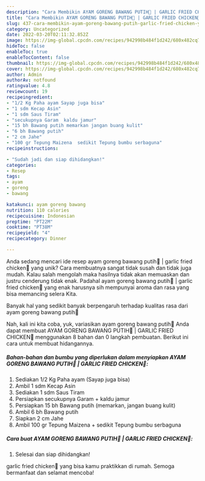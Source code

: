 ```yaml
---
description: "Cara Membikin AYAM GORENG BAWANG PUTIH🍗 | GARLIC FRIED CHICKEN🍗 yang Mantap"
title: "Cara Membikin AYAM GORENG BAWANG PUTIH🍗 | GARLIC FRIED CHICKEN🍗 yang Mantap"
slug: 437-cara-membikin-ayam-goreng-bawang-putih-garlic-fried-chicken-yang-mantap
category: Uncategorized
date: 2022-03-20T02:11:32.852Z
image: https://img-global.cpcdn.com/recipes/942998b484f1d242/680x482cq70/ayam-goreng-bawang-putih-garlic-fried-chicken-foto-resep-utama.jpg
hideToc: false
enableToc: true
enableTocContent: false
thumbnail: https://img-global.cpcdn.com/recipes/942998b484f1d242/680x482cq70/ayam-goreng-bawang-putih-garlic-fried-chicken-foto-resep-utama.jpg
cover: https://img-global.cpcdn.com/recipes/942998b484f1d242/680x482cq70/ayam-goreng-bawang-putih-garlic-fried-chicken-foto-resep-utama.jpg
author: Admin
authorAv: notfound
ratingvalue: 4.8
reviewcount: 19
recipeingredient:
- "1/2 Kg Paha ayam Sayap juga bisa"
- "1 sdm Kecap Asin"
- "1 sdm Saus Tiram"
- "secukupnya Garam  kaldu jamur"
- "15 bh Bawang putih memarkan jangan buang kulit"
- "6 bh Bawang putih"
- "2 cm Jahe"
- "100 gr Tepung Maizena  sedikit Tepung bumbu serbaguna"
recipeinstructions:

- "Sudah jadi dan siap dihidangkan!"
categories:
- Resep
tags:
- ayam
- goreng
- bawang

katakunci: ayam goreng bawang 
nutrition: 110 calories
recipecuisine: Indonesian
preptime: "PT22M"
cooktime: "PT38M"
recipeyield: "4"
recipecategory: Dinner

---
```





Anda sedang mencari ide resep ayam goreng bawang putih🍗 | garlic fried chicken🍗 yang unik? Cara membuatnya sangat tidak susah dan tidak juga mudah. Kalau salah mengolah maka hasilnya tidak akan memuaskan dan justru cenderung tidak enak. Padahal ayam goreng bawang putih🍗 | garlic fried chicken🍗 yang enak harusnya sih mempunyai aroma dan rasa yang bisa memancing selera Kita.





Banyak hal yang sedikit banyak berpengaruh terhadap kualitas rasa dari ayam goreng bawang putih🍗 





Nah, kali ini kita coba, yuk, variasikan ayam goreng bawang putih🍗  Anda dapat membuat AYAM GORENG BAWANG PUTIH🍗 | GARLIC FRIED CHICKEN🍗 menggunakan 8 bahan dan 0 langkah pembuatan. Berikut ini cara untuk membuat hidangannya.

<!--inarticleads1-->

##### Bahan-bahan dan bumbu yang diperlukan dalam menyiapkan AYAM GORENG BAWANG PUTIH🍗 | GARLIC FRIED CHICKEN🍗:

1. Sediakan 1/2 Kg Paha ayam (Sayap juga bisa)
1. Ambil 1 sdm Kecap Asin
1. Sediakan 1 sdm Saus Tiram
1. Persiapkan secukupnya Garam + kaldu jamur
1. Persiapkan 15 bh Bawang putih (memarkan, jangan buang kulit)
1. Ambil 6 bh Bawang putih
1. Siapkan 2 cm Jahe
1. Ambil 100 gr Tepung Maizena + sedikit Tepung bumbu serbaguna




<!--inarticleads2-->

##### Cara buat AYAM GORENG BAWANG PUTIH🍗 | GARLIC FRIED CHICKEN🍗:


1. Selesai dan siap dihidangkan!



 garlic fried chicken🍗 yang bisa kamu praktikkan di rumah. Semoga bermanfaat dan selamat mencoba!
